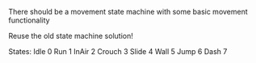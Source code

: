 There should be a movement state machine with some basic movement functionality

Reuse the old state machine solution!

States:
Idle 0
Run 1
InAir 2
Crouch 3
Slide 4
Wall 5
Jump 6
Dash 7


